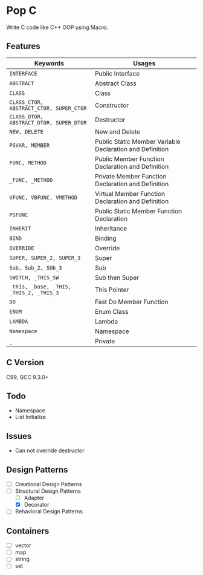 # Pop C

Write C code like C++ OOP using Macro.

## Features

| Keywords                                | Usages                                                   |
| --------------------------------------- | -------------------------------------------------------- |
| `INTERFACE`                             | Public Interface                                         |
| `ABSTRACT`                              | Abstract Class                                           |
| `CLASS`                                 | Class                                                    |
| `CLASS_CTOR, ABSTRACT_CTOR, SUPER_CTOR` | Constructor                                              |
| `CLASS_DTOR, ABSTRACT_DTOR, SUPER_DTOR` | Destructor                                               |
| `NEW, DELETE`                           | New and Delete                                           |
| `PSVAR, MEMBER`                         | Public Static Member Variable Declaration and Definition |
| `FUNC, METHOD`                          | Public Member Function Declaration and Definition        |
| `_FUNC, _METHOD`                        | Private Member Function Declaration and Definition       |
| `VFUNC, VBFUNC, VMETHOD`                | Virtual Member Function Declaration and Definition       |
| `PSFUNC`                                | Public Static Member Function Declaration                |
| `INHERIT`                               | Inheritance                                              |
| `BIND`                                  | Binding                                                  |
| `OVERRIDE`                              | Override                                                 |
| `SUPER, SUPER_2, SUPER_3`               | Super                                                    |
| `Sub, Sub_2, SUb_3`                     | Sub                                                      |
| `SWITCH, _THIS_SW`                      | Sub then Super                                           |
| `_this, _base, _THIS, _THIS_2, _THIS_3` | This Pointer                                             |
| `DO`                                    | Fast Do Member Function                                  |
| `ENUM`                                  | Enum Class                                               |
| `LAMBDA`                                | Lambda                                                   |
| `Namespace`                             | Namespace                                                |
| `_`                                     | Private                                                  |

## C Version

C99, GCC 9.3.0+

## Todo

- Namespace
- List Initialize

## Issues

- Can not override destructor

## Design Patterns

- [ ] Creational Design Patterns
- [ ] Structural Design Patterns
  - [ ] Adapter
  - [x] Decorator
- [ ] Behavioral Design Patterns

## Containers

- [ ] vector
- [ ] map
- [ ] string
- [ ] set
